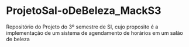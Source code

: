 # ProjetoSal-oDeBeleza_MackS3
Repositório do Projeto do 3º semestre de SI, cujo proposito é a implementação de um sistema de agendamento de horários em um salão de beleza
